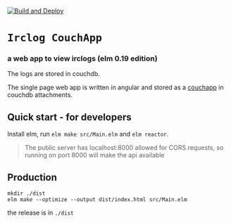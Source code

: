 [![Build and Deploy](https://github.com/irclogs/elm-0.19/workflows/Build%20and%20Deploy/badge.svg)](https://github.com/irclogs/elm-0.19/actions)

# `Irclog CouchApp`
### a web app to view irclogs (elm 0.19 edition)

The logs are stored in couchdb.

The single page web app is written in angular and stored as a
[couchapp](https://github.com/irclogs/couchapp)
in couchdb attachments.

## Quick start - for developers

Install elm, run `elm make src/Main.elm` and `elm reactor`.

> The public server has localhost:8000 allowed for CORS requests, so running on port 8000
> will make the api available

## Production

```
mkdir ./dist
elm make --optimize --output dist/index.html src/Main.elm
```
the release is in `./dist`
